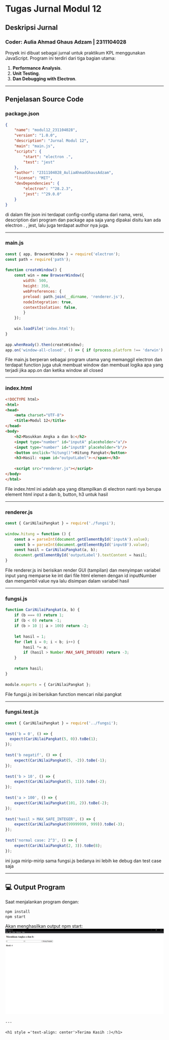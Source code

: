 # Tugas Jurnal Modul 12

## Deskripsi Jurnal
<h3>Coder: Aulia Ahmad Ghaus Adzam | 2311104028</h3>

Proyek ini dibuat sebagai jurnal untuk praktikum KPL menggunakan JavaScript. Program ini terdiri dari tiga bagian utama:
1. **Performance Analysis**.
2. **Unit Testing**.
3. **Dan Debugging with Electron**.

---

## Penjelasan Source Code

### package.json
```json
{
    "name": "modul12_231104028",
    "version": "1.0.0",
    "description": "Jurnal Modul 12",
    "main": "main.js",
    "scripts": {
        "start": "electron .",
        "test": "jest"
    },
    "author": "2311104028_AuliaAhmadGhausAdzam",
    "license": "MIT",
    "devDependencies": {
        "electron": "^28.2.3",
        "jest": "^29.0.0"
    }
}

```
<p>di dalam file json ini terdapat config-config utama dari nama, versi, description dari program dan package apa saja yang dipakai disitu kan ada electron . , jest, lalu juga terdapat author nya juga.</p>

---

### main.js
```javascript
const { app, BrowserWindow } = require('electron');
const path = require('path');

function createWindow() {
    const win = new BrowserWindow({
        width: 500,
        height: 350,
        webPreferences: {
        preload: path.join(__dirname, 'renderer.js'),
        nodeIntegration: true,
        contextIsolation: false,
        }
    });

    win.loadFile('index.html');
}

app.whenReady().then(createWindow);
app.on('window-all-closed', () => { if (process.platform !== 'darwin') app.quit(); });
```
<p>File main.js berperan sebagai program utama yang memanggil electron dan terdapat function juga utuk membuat window dan membuat logika apa yang terjadi jika app.on dan ketika window all closed</p>

---

### index.html

```html
<!DOCTYPE html>
<html>
<head>
    <meta charset="UTF-8">
    <title>Modul 12</title>
</head>
<body>
    <h2>Masukkan Angka a dan b:</h2>
    <input type="number" id="inputA" placeholder="a"/>
    <input type="number" id="inputB" placeholder="b"/>
    <button onclick="hitung()">Hitung Pangkat</button>
    <h3>Hasil: <span id="outputLabel">-</span></h3>

    <script src="renderer.js"></script>
</body>
</html>
```
<p>File index.html ini adalah apa yang ditampilkan di electron nanti nya berupa element html input a dan b, button, h3 untuk hasil</p>

---
### renderer.js

```javascript
const { CariNilaiPangkat } = require('./fungsi');

window.hitung = function () {
    const a = parseInt(document.getElementById('inputA').value);
    const b = parseInt(document.getElementById('inputB').value);
    const hasil = CariNilaiPangkat(a, b);
    document.getElementById('outputLabel').textContent = hasil;
}
```
<p>File renderer.js ini berisikan render GUI (tampilan) dan menyimpan variabel input yang memparse ke int dari file html elemen dengan id inputNumber dan mengambil value nya lalu disimpan dalam variabel hasil</p>

---

### fungsi.js

```javascript
function CariNilaiPangkat(a, b) {
    if (b === 0) return 1;
    if (b < 0) return -1;
    if (b > 10 || a > 100) return -2;

    let hasil = 1;
    for (let i = 0; i < b; i++) {
        hasil *= a;
        if (hasil > Number.MAX_SAFE_INTEGER) return -3;
    }

    return hasil;
}

module.exports = { CariNilaiPangkat };
```
<p>File fungsi.js ini berisikan function mencari nilai pangkat</p>

---

### fungsi.test.js

```javascript
const { CariNilaiPangkat } = require('../fungsi');

test('b = 0', () => {
  expect(CariNilaiPangkat(5, 0)).toBe(1);
});

test('b negatif', () => {
    expect(CariNilaiPangkat(5, -2)).toBe(-1);
});

test('b > 10', () => {
    expect(CariNilaiPangkat(5, 11)).toBe(-2);
});

test('a > 100', () => {
    expect(CariNilaiPangkat(101, 2)).toBe(-2);
});

test('hasil > MAX_SAFE_INTEGER', () => {
    expect(CariNilaiPangkat(99999999, 999)).toBe(-3);
});

test('normal case: 2^3', () => {
    expect(CariNilaiPangkat(2, 3)).toBe(8);
});
```
<p>ini juga mirip-mirip sama fungsi.js bedanya ini lebih ke debug dan test case saja</p>

---

## 💻 Output Program
Saat menjalankan program dengan:
```
npm install
npm start
```
Akan menghasilkan output npm start:
![outputElectron](images/Hasil.png)
```
---

<h1 style ='text-align: center'>Terima Kasih :)</h1>